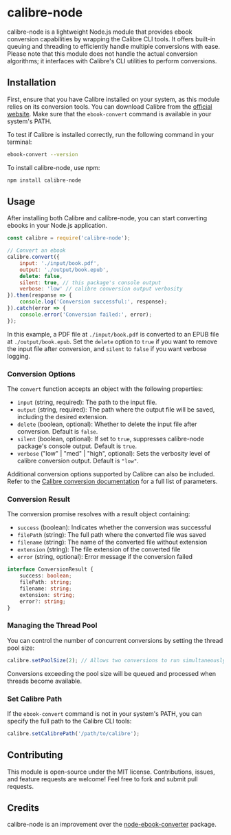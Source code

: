
# calibre-node

calibre-node is a lightweight Node.js module that provides ebook conversion capabilities by wrapping the Calibre CLI tools. It offers built-in queuing and threading to efficiently handle multiple conversions with ease. Please note that this module does not handle the actual conversion algorithms; it interfaces with Calibre's CLI utilities to perform conversions.

## Installation

First, ensure that you have Calibre installed on your system, as this module relies on its conversion tools. You can download Calibre from the [official website](https://calibre-ebook.com/download_linux). Make sure that the `ebook-convert` command is available in your system's PATH.

To test if Calibre is installed correctly, run the following command in your terminal:

```bash
ebook-convert --version
```

To install calibre-node, use npm:

```bash
npm install calibre-node
```

## Usage

After installing both Calibre and calibre-node, you can start converting ebooks in your Node.js application.

```javascript
const calibre = require('calibre-node');

// Convert an ebook
calibre.convert({
    input: './input/book.pdf',
    output: './output/book.epub',
    delete: false,
    silent: true, // this package's console output
    verbose: 'low' // calibre conversion output verbosity
}).then(response => {
    console.log('Conversion successful:', response);
}).catch(error => {
    console.error('Conversion failed:', error);
});
```

In this example, a PDF file at `./input/book.pdf` is converted to an EPUB file at `./output/book.epub`. Set the `delete` option to `true` if you want to remove the input file after conversion, and `silent` to `false` if you want verbose logging.

### Conversion Options

The `convert` function accepts an object with the following properties:

- `input` (string, required): The path to the input file.
- `output` (string, required): The path where the output file will be saved, including the desired extension.
- `delete` (boolean, optional): Whether to delete the input file after conversion. Default is `false`.
- `silent` (boolean, optional): If set to `true`, suppresses calibre-node package's console output. Default is `true`.
- `verbose` ("low" | "med" | "high", optional): Sets the verbosity level of calibre conversion output. Default is `"low"`.

Additional conversion options supported by Calibre can also be included. Refer to the [Calibre conversion documentation](https://manual.calibre-ebook.com/generated/en/ebook-convert.html) for a full list of parameters.

### Conversion Result

The conversion promise resolves with a result object containing:

- `success` (boolean): Indicates whether the conversion was successful
- `filePath` (string): The full path where the converted file was saved
- `filename` (string): The name of the converted file without extension
- `extension` (string): The file extension of the converted file
- `error` (string, optional): Error message if the conversion failed

```typescript
interface ConversionResult {
    success: boolean;
    filePath: string;
    filename: string;
    extension: string;
    error?: string;
}
```

### Managing the Thread Pool

You can control the number of concurrent conversions by setting the thread pool size:

```javascript
calibre.setPoolSize(2); // Allows two conversions to run simultaneously, Default is 1
```

Conversions exceeding the pool size will be queued and processed when threads become available.

### Set Calibre Path

If the `ebook-convert` command is not in your system's PATH, you can specify the full path to the Calibre CLI tools:

```javascript
calibre.setCalibrePath('/path/to/calibre');
```

## Contributing

This module is open-source under the MIT license. Contributions, issues, and feature requests are welcome! Feel free to fork and submit pull requests.

## Credits

calibre-node is an improvement over the [node-ebook-converter](https://www.npmjs.com/package/node-ebook-converter) package.
